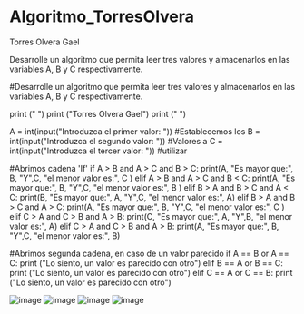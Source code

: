 # Algoritmo_TorresOlvera

Torres Olvera Gael

Desarrolle un algoritmo que permita leer tres valores y almacenarlos en las variables A, B y C respectivamente.

#Desarrolle un algoritmo que permita leer tres valores y almacenarlos en las variables A, B y C respectivamente.

print (" ")
print ("Torres Olvera Gael")
print (" ")

A = int(input("Introduzca el primer valor: ")) #Establecemos los
B = int(input("Introduzca el segundo valor: ")) #Valores a
C = int(input("Introduzca el tercer valor: ")) #utilizar

#Abrimos cadena 'If'
if A > B and A > C and B > C: 
    print(A, "Es mayor que:", B, "Y",C, "el menor valor es:", C )
elif A > B and A > C and B < C: 
    print(A, "Es mayor que:", B, "Y",C, "el menor valor es:", B )
elif B > A and B > C and A < C:
    print(B, "Es mayor que:", A, "Y",C, "el menor valor es:", A)
elif B > A and B > C and A > C:
    print(A, "Es mayor que:", B, "Y",C, "el menor valor es:", C )
elif C > A and C > B and A > B:
    print(C, "Es mayor que:", A, "Y",B, "el menor valor es:", A)
elif C > A and C > B and  A > B: 
    print(A, "Es mayor que:", B, "Y",C, "el menor valor es:", B)

#Abrimos segunda cadena, en caso de un valor parecido
if A == B or A == C:
    print ("Lo siento, un valor es parecido con otro")
elif B == A or B == C:
    print ("Lo siento, un valor es parecido con otro")
elif C == A or C == B:
    print ("Lo siento, un valor es parecido con otro")

![image](https://github.com/user-attachments/assets/0dab6970-63a5-4c03-b780-664fa5b4cba7)
![image](https://github.com/user-attachments/assets/36c0d80e-898a-4446-9cc1-b6dea32bf109)
![image](https://github.com/user-attachments/assets/4011ddd1-c203-4ae9-9dab-548712e305cb)
![image](https://github.com/user-attachments/assets/6f040a3a-6279-4bee-9240-748580b9118b)




